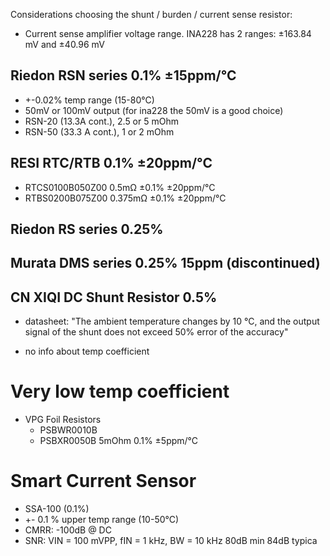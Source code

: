 Considerations choosing the shunt / burden / current sense resistor:

* Current sense amplifier voltage range. INA228 has 2 ranges: ±163.84 mV and ±40.96 mV

## Riedon RSN series 0.1% ±15ppm/°C

* +-0.02% temp range (15-80°C)
* 50mV or 100mV output (for ina228 the 50mV is a good choice)
* RSN-20 (13.3A cont.), 2.5 or 5 mOhm
* RSN-50 (33.3 A cont.), 1 or 2 mOhm

## RESI RTC/RTB 0.1% ±20ppm/°C

* RTCS0100B050Z00 0.5mΩ ±0.1% ±20ppm/°C
* RTBS0200B075Z00 0.375mΩ ±0.1% ±20ppm/°C

## Riedon RS series 0.25%

## Murata DMS series 0.25% 15ppm (discontinued)

## CN XIQI DC Shunt Resistor 0.5%
* datasheet: "The ambient temperature changes by 10 °C, and the output signal of the shunt does not
  exceed 50% error of the accuracy"

* no info about temp coefficient

# Very low temp coefficient

* VPG Foil Resistors
    * PSBWR0010B
    * PSBXR0050B 5mOhm 0.1% ±5ppm/°C

# Smart Current Sensor

* SSA-100 (0.1%)
* +- 0.1 % upper temp range (10-50°C)
* CMRR: -100dB @ DC
* SNR: VIN = 100 mVPP, fIN = 1 kHz, BW = 10 kHz 80dB min 84dB typica

